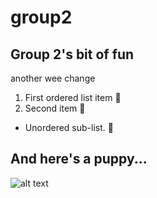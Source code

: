 # group2
## Group 2's bit of fun
another wee change

1. First ordered list item :banana:
2. Second item :apple:

* Unordered sub-list. :tomato:

## And here's a puppy...
![alt text](https://images.unsplash.com/photo-1574293876203-8bded53be0f0?ixid=MnwxMjA3fDB8MHxwaG90by1wYWdlfHx8fGVufDB8fHx8&ixlib=rb-1.2.1&auto=format&fit=crop&w=1867&q=80)
